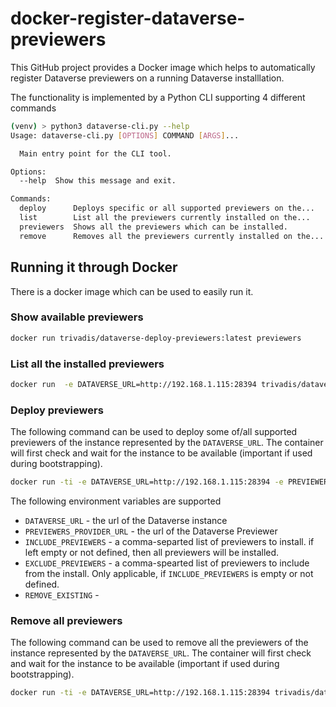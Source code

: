 # docker-register-dataverse-previewers

This GitHub project provides a Docker image which helps to automatically register Dataverse previewers on a running Dataverse installlation.

The functionality is implemented by a Python CLI supporting 4 different commands

```bash
(venv) > python3 dataverse-cli.py --help
Usage: dataverse-cli.py [OPTIONS] COMMAND [ARGS]...

  Main entry point for the CLI tool.

Options:
  --help  Show this message and exit.

Commands:
  deploy      Deploys specific or all supported previewers on the...
  list        List all the previewers currently installed on the...
  previewers  Shows all the previewers which can be installed.
  remove      Removes all the previewers currently installed on the...
```

## Running it through Docker

There is a docker image which can be used to easily run it.

### Show available previewers

```bash
docker run trivadis/dataverse-deploy-previewers:latest previewers
```

### List all the installed previewers

```bash
docker run  -e DATAVERSE_URL=http://192.168.1.115:28394 trivadis/dataverse-previewers:latest list
```

### Deploy previewers

The following command can be used to deploy some of/all supported previewers of the instance represented by the `DATAVERSE_URL`. The container will first check and wait for the instance to be available (important if used during bootstrapping).

```bash
docker run -ti -e DATAVERSE_URL=http://192.168.1.115:28394 -e PREVIEWERS_PROVIDER_URL=http://192.168.1.115:28395  -e REMOVE_EXISTING=true -e INCLUDE_PREVIEWERS="text,html" trivadis/dataverse-deploy-previewers:latest deploy
```

The following environment variables are supported

  * `DATAVERSE_URL` - the url of the Dataverse instance
  * `PREVIEWERS_PROVIDER_URL` - the url of the Dataverse Previewer
  * `INCLUDE_PREVIEWERS` - a comma-separted list of previewers to install. if left empty or not defined, then all previewers will be installed.
  * `EXCLUDE_PREVIEWERS` - a comma-spearted list of previewers to include from the install. Only applicable, if `INCLUDE_PREVIEWERS` is empty or not defined.
  * `REMOVE_EXISTING` - 


### Remove all previewers

The following command can be used to remove all the previewers of the instance represented by the `DATAVERSE_URL`. The container will first check and wait for the instance to be available (important if used during bootstrapping).

```bash
docker run -ti -e DATAVERSE_URL=http://192.168.1.115:28394 trivadis/dataverse-deploy-previewers:latest remove
```
